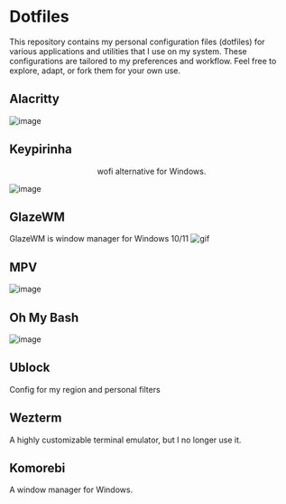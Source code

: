 # Dotfiles
This repository contains my personal configuration files (dotfiles) for various applications and utilities that I use on my system. These configurations are tailored to my preferences and workflow. Feel free to explore, adapt, or fork them for your own use.

## Alacritty
![image](https://github.com/zvbt/dotfiles/assets/61088560/5d2745d2-fedd-4585-9eee-6a4af5e2fd2d)


## Keypirinha
<center>wofi alternative for Windows.</center>

![image](https://github.com/zvbt/dotfiles/assets/61088560/963eb30e-1725-482e-a38d-4eafdaa62319)


## GlazeWM
GlazeWM is window manager for Windows 10/11
![gif](https://github.com/zvbt/dotfiles/assets/61088560/3752fd18-59a1-49d9-94c0-c6d3d7ff901a)

## MPV
![image](https://github.com/zvbt/dotfiles/assets/61088560/29070ec2-ec20-4746-aa2d-f1b29dcd3069)

## Oh My Bash
![image](https://github.com/zvbt/dotfiles/assets/61088560/aabcd038-8f1b-4e89-9fe2-693171df78c1)


## Ublock
Config for my region and personal filters

## Wezterm
A highly customizable terminal emulator, but I no longer use it.

## Komorebi
A window manager for Windows.
